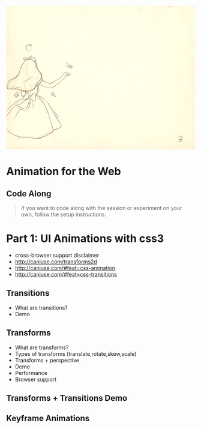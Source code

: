 ![animation for the web](https://github.com/jleonard/animation-for-the-web/raw/master/img/animation-for-the-web.gif)

Animation for the Web
=====================

## Code Along
> If you want to code along with the session or experiment on your own, follow the setup instructions.

# Part 1: UI Animations with css3  
* cross-browser support disclaimer
* http://caniuse.com/transforms2d
* http://caniuse.com/#feat=css-animation
* http://caniuse.com/#feat=css-transitions

## Transitions  
* What are transitions?
* Demo    

## Transforms  
* What are transforms? 
* Types of transforms (translate,rotate,skew,scale)
* Transforms + perspective
* Demo
* Performance
* Browser support

## Transforms + Transitions Demo

## Keyframe Animations
